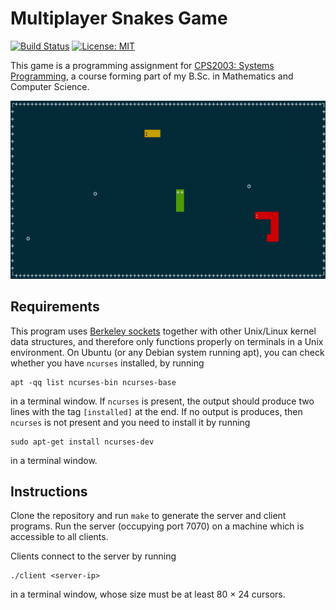 # Multiplayer Snakes Game
[![Build Status](https://travis-ci.org/drmenguin/snakes.svg?branch=master)](https://travis-ci.org/drmenguin/snakes)
[![License: MIT](https://img.shields.io/badge/License-MIT-blue.svg)](https://opensource.org/licenses/MIT)

This game is a programming assignment for [CPS2003: Systems Programming](http://www.um.edu.mt/ict/studyunit/CPS2003), a course forming part of my B.Sc. in Mathematics and Computer Science. 

<p align="center"> <img src="2.png" alt="Screenshot"> </p>

## Requirements
This program uses [Berkeley sockets](https://en.wikipedia.org/wiki/Berkeley_sockets) together with other Unix/Linux kernel data structures, and therefore only functions properly on terminals in a Unix environment. On Ubuntu (or any Debian system running apt), you can check whether you have `ncurses` installed, by running

```
apt -qq list ncurses-bin ncurses-base
``` 
in a terminal window. If `ncurses` is present, the output should produce two lines with the tag `[installed]` at the end. If no output is produces, then `ncurses` is not present and you need to install it by running
```
sudo apt-get install ncurses-dev
```
in a terminal window.

## Instructions
Clone the repository and run `make` to generate the server and client programs. Run the server (occupying port 7070) on a machine which is accessible to all clients. 

Clients connect to the server by running 
```
./client <server-ip>
```
in a terminal window, whose size must be at least 80 × 24 cursors. 
